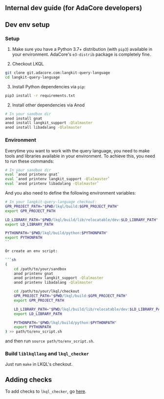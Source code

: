 Internal dev guide (for AdaCore developers)
-------------------------------------------

## Dev env setup

### Setup

1. Make sure you have a Python 3.7+ distribution (with `pip3`) available in
   your environment. AdaCore's `e3-distrib` package is completely fine.

2. Checkout LKQL

```sh
git clone git.adacore.com:langkit-query-language
cd langkit-query-language
```

3. Install Python dependencies via `pip`:

```sh
pip3 install -r requirements.txt
```

2. Install other dependencies via Anod

```sh
# In your sandbox dir
anod install gnat
anod install langkit_support -Qlalmaster
anod install libadalang -Qlalmaster
```

### Environment

Everytime you want to work with the query language, you need to make tools and
libraries available in your environment. To achieve this, you need to run these
commands:

```sh
# In your sandbox dir
eval `anod printenv gnat`
eval `anod printenv langkit_support -Qlalmaster`
eval `anod printenv libadalang -Qlalmaster`
```

And you also need to define the following environment variables:

```sh
# In your langkit-query-language checkout:
GPR_PROJECT_PATH="$PWD/lkql/build:$GPR_PROJECT_PATH"
export GPR_PROJECT_PATH

LD_LIBRARY_PATH="$PWD/lkql/build/lib/relocatable/dev:$LD_LIBRARY_PATH"
export LD_LIBRARY_PATH

PYTHONPATH="$PWD/lkql/build/python:$PYTHONPATH"
export PYTHONPATH
``

Or create an env script:

```sh
(
    cd /path/to/your/sandbox
    anod printenv gnat
    anod printenv langkit_support -Qlalmaster
    anod printenv libadalang -Qlalmaster

    cd /path/to/your/lkql/checkout
    GPR_PROJECT_PATH="$PWD/lkql/build:$GPR_PROJECT_PATH"
    export GPR_PROJECT_PATH

    LD_LIBRARY_PATH="$PWD/lkql/build/lib/relocatable/dev:$LD_LIBRARY_PATH"
    export LD_LIBRARY_PATH

    PYTHONPATH="$PWD/lkql/build/python:$PYTHONPATH"
    export PYTHONPATH
) >> path/to/env_script.sh
```

and then run `source path/to/env_script.sh`.

### Build `liblkqllang` and `lkql_checker`

Just run `make` in LKQL's checkout.

## Adding checks

To add checks to `lkql_checker`, go [here](lkql_checker/).
